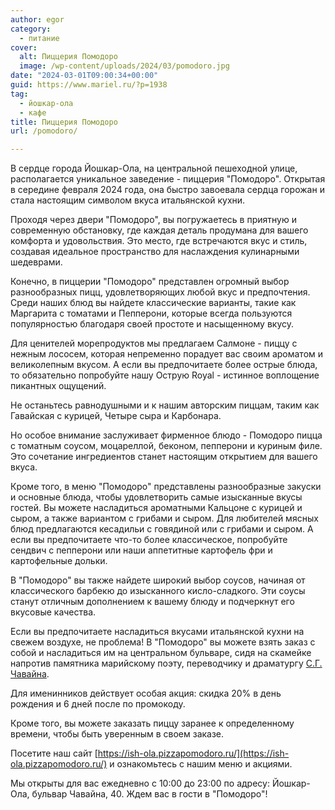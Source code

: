 ```yaml
---
author: egor
category:
  - питание
cover:
  alt: Пиццерия Помодоро
  image: /wp-content/uploads/2024/03/pomodoro.jpg
date: "2024-03-01T09:00:34+00:00"
guid: https://www.mariel.ru/?p=1938
tag:
  - йошкар-ола
  - кафе
title: Пиццерия Помодоро
url: /pomodoro/

---
```

В сердце города Йошкар\-Ола, на центральной пешеходной улице, располагается уникальное заведение \- пиццерия "Помодоро". Открытая в середине февраля 2024 года, она быстро завоевала сердца горожан и стала настоящим символом вкуса итальянской кухни.

Проходя через двери "Помодоро", вы погружаетесь в приятную и современную обстановку, где каждая деталь продумана для вашего комфорта и удовольствия. Это место, где встречаются вкус и стиль, создавая идеальное пространство для наслаждения кулинарными шедеврами.

Конечно, в пиццерии "Помодоро" представлен огромный выбор разнообразных пицц, удовлетворяющих любой вкус и предпочтения. Среди наших блюд вы найдете классические варианты, такие как Маргарита с томатами и Пепперони, которые всегда пользуются популярностью благодаря своей простоте и насыщенному вкусу.

Для ценителей морепродуктов мы предлагаем Салмоне \- пиццу с нежным лососем, которая непременно порадует вас своим ароматом и великолепным вкусом. А если вы предпочитаете более острые блюда, то обязательно попробуйте нашу Острую Royal - истинное воплощение пикантных ощущений.

Не останьтесь равнодушными и к нашим авторским пиццам, таким как Гавайская с курицей, Четыре сыра и Карбонара.

Но особое внимание заслуживает фирменное блюдо \- Помодоро пицца с томатным соусом, моцареллой, беконом, пепперони и куриным филе. Это сочетание ингредиентов станет настоящим открытием для вашего вкуса.

Кроме того, в меню "Помодоро" представлены разнообразные закуски и основные блюда, чтобы удовлетворить самые изысканные вкусы гостей. Вы можете насладиться ароматными Кальцоне с курицей и сыром, а также вариантом с грибами и сыром. Для любителей мясных блюд предлагаются кесадильи с говядиной или с грибами и сыром. А если вы предпочитаете что-то более классическое, попробуйте сендвич с пепперони или наши аппетитные картофель фри и картофельные дольки.

В "Помодоро" вы также найдете широкий выбор соусов, начиная от классического барбекю до изысканного кисло-сладкого. Эти соусы станут отличным дополнением к вашему блюду и подчеркнут его вкусовые качества.

Если вы предпочитаете насладиться вкусами итальянской кухни на свежем воздухе, не проблема! В "Помодоро" вы можете взять заказ с собой и насладиться им на центральном бульваре, сидя на скамейке напротив памятника марийскому поэту, переводчику и драматургу [С.Г. Чавайна](/pamyatnik-chavajnu/).

Для именинников действует особая акция: скидка 20% в день рождения и 6 дней после по промокоду.

Кроме того, вы можете заказать пиццу заранее к определенному времени, чтобы быть уверенным в своем заказе.

Посетите наш сайт [https://ish-ola.pizzapomodoro.ru/](https://ish-ola.pizzapomodoro.ru/) и ознакомьтесь с нашим меню и акциями.

Мы открыты для вас ежедневно с 10:00 до 23:00 по адресу: Йошкар-Ола, бульвар Чавайна, 40. Ждем вас в гости в "Помодоро"!
